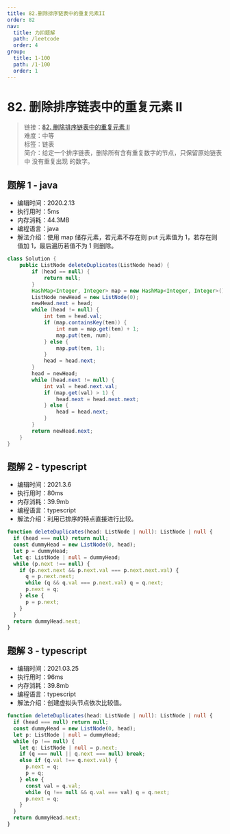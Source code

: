 ```yaml
---
title: 82.删除排序链表中的重复元素II
order: 82
nav:
  title: 力扣题解
  path: /leetcode
  order: 4
group:
  title: 1-100
  path: /1-100
  order: 1
---
```


# 82. 删除排序链表中的重复元素 II

> 链接：[82. 删除排序链表中的重复元素 II](https://leetcode-cn.com/problems/remove-duplicates-from-sorted-list-ii/)  
> 难度：中等  
> 标签：链表  
> 简介：给定一个排序链表，删除所有含有重复数字的节点，只保留原始链表中 没有重复出现 的数字。

## 题解 1 - java

- 编辑时间：2020.2.13
- 执行用时：5ms
- 内存消耗：44.3MB
- 编程语言：java
- 解法介绍：使用 map 储存元素，若元素不存在则 put 元素值为 1，若存在则值加 1，最后遍历若值不为 1 则删除。

```java
class Solution {
    public ListNode deleteDuplicates(ListNode head) {
        if (head == null) {
			return null;
		}
		HashMap<Integer, Integer> map = new HashMap<Integer, Integer>();
		ListNode newHead = new ListNode(0);
		newHead.next = head;
		while (head != null) {
			int tem = head.val;
			if (map.containsKey(tem)) {
				int num = map.get(tem) + 1;
				map.put(tem, num);
			} else {
				map.put(tem, 1);
			}
			head = head.next;
		}
		head = newHead;
		while (head.next != null) {
			int val = head.next.val;
			if (map.get(val) > 1) {
				head.next = head.next.next;
			} else {
				head = head.next;
			}
		}
		return newHead.next;
    }
}
```

## 题解 2 - typescript

- 编辑时间：2021.3.6
- 执行用时：80ms
- 内存消耗：39.9mb
- 编程语言：typescript
- 解法介绍：利用已排序的特点直接进行比较。

```typescript
function deleteDuplicates(head: ListNode | null): ListNode | null {
  if (head === null) return null;
  const dummyHead = new ListNode(0, head);
  let p = dummyHead;
  let q: ListNode | null = dummyHead;
  while (p.next !== null) {
    if (p.next.next && p.next.val === p.next.next.val) {
      q = p.next.next;
      while (q && q.val === p.next.val) q = q.next;
      p.next = q;
    } else {
      p = p.next;
    }
  }
  return dummyHead.next;
}
```

## 题解 3 - typescript

- 编辑时间：2021.03.25
- 执行用时：96ms
- 内存消耗：39.8mb
- 编程语言：typescript
- 解法介绍：创建虚拟头节点依次比较值。

```typescript
function deleteDuplicates(head: ListNode | null): ListNode | null {
  if (head === null) return null;
  const dummyHead = new ListNode(0, head);
  let p: ListNode | null = dummyHead;
  while (p !== null) {
    let q: ListNode | null = p.next;
    if (q === null || q.next === null) break;
    else if (q.val !== q.next.val) {
      p.next = q;
      p = q;
    } else {
      const val = q.val;
      while (q !== null && q.val === val) q = q.next;
      p.next = q;
    }
  }
  return dummyHead.next;
}
```
